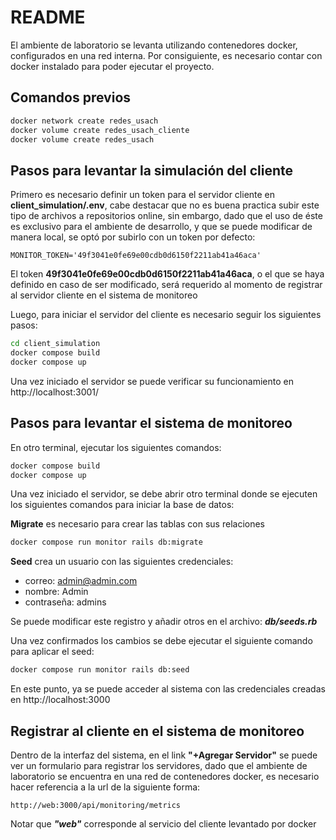# README

El ambiente de laboratorio se levanta utilizando contenedores docker, configurados en una red interna. Por consiguiente, es necesario contar con docker instalado para poder ejecutar el proyecto.

## Comandos previos

```bash
docker network create redes_usach
docker volume create redes_usach_cliente
docker volume create redes_usach
```

## Pasos para levantar la simulación del cliente

Primero es necesario definir un token para el servidor cliente en **client_simulation/.env**, cabe destacar que no es buena practica subir este tipo de archivos a repositorios online, sin embargo, dado que el uso de éste es exclusivo para el ambiente de desarrollo, y que se puede modificar de manera local, se optó por subirlo con un token por defecto:

```env
MONITOR_TOKEN='49f3041e0fe69e00cdb0d6150f2211ab41a46aca'
```

El token **49f3041e0fe69e00cdb0d6150f2211ab41a46aca**, o el que se haya definido en caso de ser modificado, será requerido al momento de registrar al servidor cliente en el sistema de monitoreo

Luego, para iniciar el servidor del cliente es necesario seguir los siguientes pasos:

```bash
cd client_simulation
docker compose build
docker compose up
```

Una vez iniciado el servidor se puede verificar su funcionamiento en
http://localhost:3001/

## Pasos para levantar el sistema de monitoreo

En otro terminal, ejecutar los siguientes comandos:

```bash
docker compose build
docker compose up
```

Una vez iniciado el servidor, se debe abrir otro terminal donde se ejecuten los siguientes comandos para iniciar la base de datos:

**Migrate** es necesario para crear las tablas con sus relaciones

```bash
docker compose run monitor rails db:migrate
```

**Seed** crea un usuario con las siguientes credenciales:
* correo: admin@admin.com
* nombre: Admin
* contraseña: admins

Se puede modificar este registro y añadir otros en el archivo: ***db/seeds.rb***

Una vez confirmados los cambios se debe ejecutar el siguiente comando para aplicar el seed:

```bash
docker compose run monitor rails db:seed
```

En este punto, ya se puede acceder al sistema con las credenciales creadas en
http://localhost:3000

## Registrar al cliente en el sistema de monitoreo

Dentro de la interfaz del sistema, en el link **"+Agregar Servidor"** se puede ver un formulario para registrar los servidores, dado que el ambiente de laboratorio se encuentra en una red de contenedores docker, es necesario hacer referencia a la url de la siguiente forma:

```url
http://web:3000/api/monitoring/metrics
```

Notar que ***"web"*** corresponde al servicio del cliente levantado por docker
